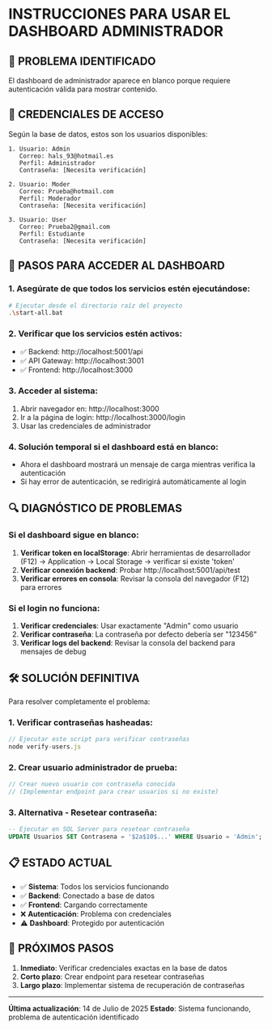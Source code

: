 # INSTRUCCIONES PARA USAR EL DASHBOARD ADMINISTRADOR

## 🔧 PROBLEMA IDENTIFICADO

El dashboard de administrador aparece en blanco porque requiere autenticación válida para mostrar contenido.

## 🔑 CREDENCIALES DE ACCESO

Según la base de datos, estos son los usuarios disponibles:

```
1. Usuario: Admin
   Correo: hals_93@hotmail.es
   Perfil: Administrador
   Contraseña: [Necesita verificación]

2. Usuario: Moder
   Correo: Prueba@hotmail.com
   Perfil: Moderador
   Contraseña: [Necesita verificación]

3. Usuario: User
   Correo: Prueba2@gmail.com
   Perfil: Estudiante
   Contraseña: [Necesita verificación]
```

## 🚀 PASOS PARA ACCEDER AL DASHBOARD

### 1. Asegúrate de que todos los servicios estén ejecutándose:
```bash
# Ejecutar desde el directorio raíz del proyecto
.\start-all.bat
```

### 2. Verificar que los servicios estén activos:
- ✅ Backend: http://localhost:5001/api
- ✅ API Gateway: http://localhost:3001
- ✅ Frontend: http://localhost:3000

### 3. Acceder al sistema:
1. Abrir navegador en: http://localhost:3000
2. Ir a la página de login: http://localhost:3000/login
3. Usar las credenciales de administrador

### 4. Solución temporal si el dashboard está en blanco:
- Ahora el dashboard mostrará un mensaje de carga mientras verifica la autenticación
- Si hay error de autenticación, se redirigirá automáticamente al login

## 🔍 DIAGNÓSTICO DE PROBLEMAS

### Si el dashboard sigue en blanco:
1. **Verificar token en localStorage**: Abrir herramientas de desarrollador (F12) → Application → Local Storage → verificar si existe 'token'
2. **Verificar conexión backend**: Probar http://localhost:5001/api/test
3. **Verificar errores en consola**: Revisar la consola del navegador (F12) para errores

### Si el login no funciona:
1. **Verificar credenciales**: Usar exactamente "Admin" como usuario
2. **Verificar contraseña**: La contraseña por defecto debería ser "123456"
3. **Verificar logs del backend**: Revisar la consola del backend para mensajes de debug

## 🛠️ SOLUCIÓN DEFINITIVA

Para resolver completamente el problema:

### 1. Verificar contraseñas hasheadas:
```javascript
// Ejecutar este script para verificar contraseñas
node verify-users.js
```

### 2. Crear usuario administrador de prueba:
```javascript
// Crear nuevo usuario con contraseña conocida
// (Implementar endpoint para crear usuarios si no existe)
```

### 3. Alternativa - Resetear contraseña:
```sql
-- Ejecutar en SQL Server para resetear contraseña
UPDATE Usuarios SET Contrasena = '$2a$10$...' WHERE Usuario = 'Admin';
```

## 📋 ESTADO ACTUAL

- ✅ **Sistema**: Todos los servicios funcionando
- ✅ **Backend**: Conectado a base de datos
- ✅ **Frontend**: Cargando correctamente
- ❌ **Autenticación**: Problema con credenciales
- ⚠️ **Dashboard**: Protegido por autenticación

## 🎯 PRÓXIMOS PASOS

1. **Inmediato**: Verificar credenciales exactas en la base de datos
2. **Corto plazo**: Crear endpoint para resetear contraseñas
3. **Largo plazo**: Implementar sistema de recuperación de contraseñas

---

**Última actualización**: 14 de Julio de 2025
**Estado**: Sistema funcionando, problema de autenticación identificado
